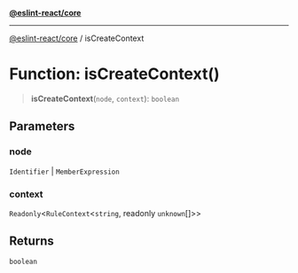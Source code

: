 [**@eslint-react/core**](../README.md)

***

[@eslint-react/core](../README.md) / isCreateContext

# Function: isCreateContext()

> **isCreateContext**(`node`, `context`): `boolean`

## Parameters

### node

`Identifier` | `MemberExpression`

### context

`Readonly`\<`RuleContext`\<`string`, readonly `unknown`[]\>\>

## Returns

`boolean`
